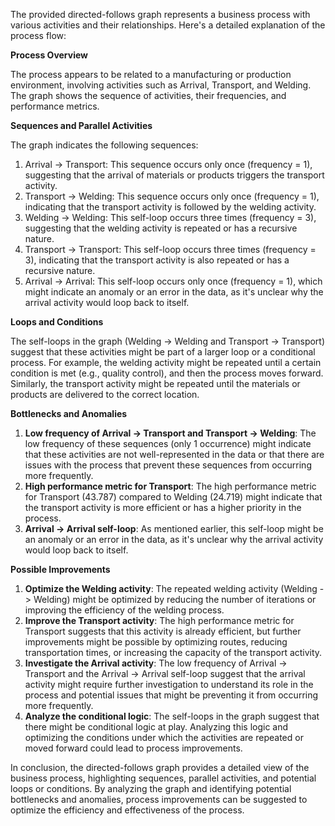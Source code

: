 The provided directed-follows graph represents a business process with various activities and their relationships. Here's a detailed explanation of the process flow:

**Process Overview**

The process appears to be related to a manufacturing or production environment, involving activities such as Arrival, Transport, and Welding. The graph shows the sequence of activities, their frequencies, and performance metrics.

**Sequences and Parallel Activities**

The graph indicates the following sequences:

1. Arrival -> Transport: This sequence occurs only once (frequency = 1), suggesting that the arrival of materials or products triggers the transport activity.
2. Transport -> Welding: This sequence occurs only once (frequency = 1), indicating that the transport activity is followed by the welding activity.
3. Welding -> Welding: This self-loop occurs three times (frequency = 3), suggesting that the welding activity is repeated or has a recursive nature.
4. Transport -> Transport: This self-loop occurs three times (frequency = 3), indicating that the transport activity is also repeated or has a recursive nature.
5. Arrival -> Arrival: This self-loop occurs only once (frequency = 1), which might indicate an anomaly or an error in the data, as it's unclear why the arrival activity would loop back to itself.

**Loops and Conditions**

The self-loops in the graph (Welding -> Welding and Transport -> Transport) suggest that these activities might be part of a larger loop or a conditional process. For example, the welding activity might be repeated until a certain condition is met (e.g., quality control), and then the process moves forward. Similarly, the transport activity might be repeated until the materials or products are delivered to the correct location.

**Bottlenecks and Anomalies**

1. **Low frequency of Arrival -> Transport and Transport -> Welding**: The low frequency of these sequences (only 1 occurrence) might indicate that these activities are not well-represented in the data or that there are issues with the process that prevent these sequences from occurring more frequently.
2. **High performance metric for Transport**: The high performance metric for Transport (43.787) compared to Welding (24.719) might indicate that the transport activity is more efficient or has a higher priority in the process.
3. **Arrival -> Arrival self-loop**: As mentioned earlier, this self-loop might be an anomaly or an error in the data, as it's unclear why the arrival activity would loop back to itself.

**Possible Improvements**

1. **Optimize the Welding activity**: The repeated welding activity (Welding -> Welding) might be optimized by reducing the number of iterations or improving the efficiency of the welding process.
2. **Improve the Transport activity**: The high performance metric for Transport suggests that this activity is already efficient, but further improvements might be possible by optimizing routes, reducing transportation times, or increasing the capacity of the transport activity.
3. **Investigate the Arrival activity**: The low frequency of Arrival -> Transport and the Arrival -> Arrival self-loop suggest that the arrival activity might require further investigation to understand its role in the process and potential issues that might be preventing it from occurring more frequently.
4. **Analyze the conditional logic**: The self-loops in the graph suggest that there might be conditional logic at play. Analyzing this logic and optimizing the conditions under which the activities are repeated or moved forward could lead to process improvements.

In conclusion, the directed-follows graph provides a detailed view of the business process, highlighting sequences, parallel activities, and potential loops or conditions. By analyzing the graph and identifying potential bottlenecks and anomalies, process improvements can be suggested to optimize the efficiency and effectiveness of the process.